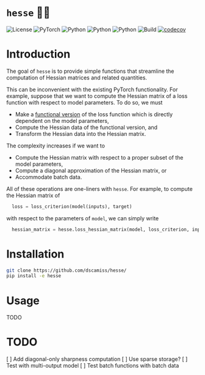 # `hesse` 🧘‍♂️

![License](https://img.shields.io/badge/license-MIT-blue)
![PyTorch](https://img.shields.io/badge/PyTorch-%23EE4C2C.svg?logo=PyTorch&logoColor=white)
![Python](https://img.shields.io/badge/python-3.9-blue.svg)
![Python](https://img.shields.io/badge/python-3.10-blue.svg)
![Python](https://img.shields.io/badge/python-3.11-blue.svg)
![Build](https://github.com/dscamiss/hesse/actions/workflows/python-package.yml/badge.svg)
[![codecov](https://codecov.io/gh/dscamiss/hesse/graph/badge.svg?token=Z3CGGZJ70B)](https://codecov.io/gh/dscamiss/hesse)

# Introduction

The goal of `hesse` is to provide simple functions that streamline the computation of Hessian
matrices and related quantities.

This can be inconvenient with the existing PyTorch functionality.
For example, suppose that we want to compute the Hessian matrix of a loss function 
with respect to model parameters.  To do so, we must

* Make a [functional version](https://pytorch.org/docs/stable/generated/torch.func.functional_call.html)
  of the loss function which is directly dependent on the model parameters, 
* Compute the Hessian data of the functional version, and
* Transform the Hessian data into the Hessian matrix.

The complexity increases if we want to

* Compute the Hessian matrix with respect to a proper subset of the model parameters,
* Compute a diagonal approximation of the Hessian matrix, or
* Accommodate batch data.

All of these operations are one-liners with `hesse`.  For example, to compute the Hessian matrix of

```python
  loss = loss_criterion(model(inputs), target)
```

with respect to the parameters of `model`, we can simply write

```python
  hessian_matrix = hesse.loss_hessian_matrix(model, loss_criterion, inputs, target)
```

# Installation

```bash
git clone https://github.com/dscamiss/hesse/
pip install -e hesse
```

# Usage

TODO

# TODO

[ ] Add diagonal-only sharpness computation 
[ ] Use sparse storage?
[ ] Test with multi-output model
[ ] Test batch functions with batch data
